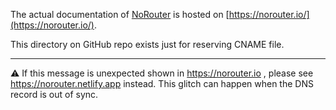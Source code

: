 The actual documentation of [NoRouter](https://github.com/norouter/norouter) is hosted on [https://norouter.io/](https://norouter.io/).

This directory on GitHub repo exists just for reserving CNAME file.

- - -

:warning: If this message is unexpected shown in https://norouter.io , please see https://norouter.netlify.app instead. This glitch can happen when the DNS record is out of sync.
